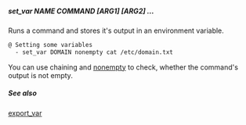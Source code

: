 ##### set_var NAME COMMAND [ARG1] [ARG2] ...

Runs a command and stores it's output in an environment variable.

```bash
@ Setting some variables
  - set_var DOMAIN nonempty cat /etc/domain.txt
```

You can use chaining and [nonempty](nonempty.md) to check, whether the command's output is not empty.

##### See also

[export_var](export_var.md)  

